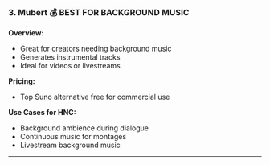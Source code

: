 ### 3. **Mubert** 💰 BEST FOR BACKGROUND MUSIC

**Overview:**
- Great for creators needing background music
- Generates instrumental tracks
- Ideal for videos or livestreams

**Pricing:**
- Top Suno alternative free for commercial use

**Use Cases for HNC:**
- Background ambience during dialogue
- Continuous music for montages
- Livestream background music

---
